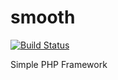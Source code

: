 smooth
======
[![Build Status](https://travis-ci.org/flowcode/smooth.png)](https://travis-ci.org/flowcode/smooth)

Simple PHP Framework